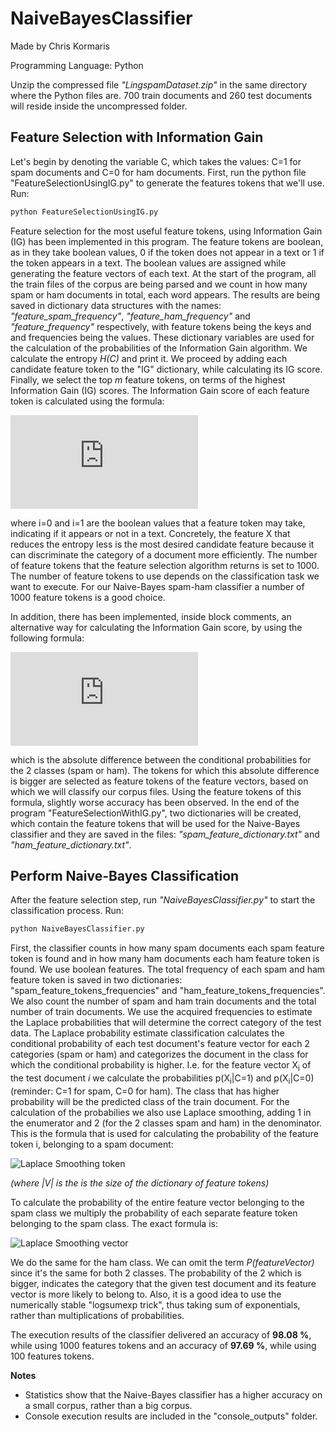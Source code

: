 # NaiveBayesClassifier

Made by Chris Kormaris

Programming Language: Python


Unzip the compressed file *"LingspamDataset.zip"* in the same directory where the Python files are. 700 train documents and 260 test documents will reside inside the uncompressed folder.

## Feature Selection with Information Gain

Let's begin by denoting the variable C, which takes the values: C=1 for spam documents and C=0 for ham documents.
First, run the python file "FeatureSelectionUsingIG.py" to generate the features tokens that we'll use. Run:
```python
python FeatureSelectionUsingIG.py
```
Feature selection for the most useful feature tokens, using Information Gain (IG) has been implemented in this program. The feature tokens are boolean, as in they take boolean values, 0 if the token does not appear in a text or 1 if the token appears in a text. The boolean values are assigned while generating the feature vectors of each text. At the start of the program, all the train files of the corpus are being parsed and we count in how many spam or ham documents in total, each word appears. The results are being saved in dictionary data structures with the names: *"feature_spam_frequency"*, *"feature_ham_frequency"* and *"feature_frequency"* respectively, with feature tokens being the keys and and frequencies being the values. These dictionary variables are used for the calculation of the probabilities of the Information Gain algorithm. We calculate the entropy *H(C)* and print it. We proceed by adding each candidate feature token to the "IG" dictionary, while calculating its IG score. Finally, we select the top *m* feature tokens, on terms of the highest Information Gain (IG) scores. The Information Gain score of each feature token is calculated using the formula:

![Information Gain](http://latex.codecogs.com/gif.latex?IG%28X%20%2C%20C%29%20%3D%20IG%20%28C%20%2C%20X%29%20%3D%20H%28C%29%20-%20%5Csum_%7Bi%3D0%7D%5E%7B1%7D%20%7BP%20%28X%3Di%29%20%5Ccdot%20H%20%28C%7CX%3Di%29%7D)

where i=0 and i=1 are the boolean values that a feature token may take, indicating if it appears or not in a text.
Concretely, the feature X that reduces the entropy less is the most desired candidate feature because it can discriminate the category of a document more efficiently. The number of feature tokens that the feature selection algorithm returns is set to 1000. The number of feature tokens to use depends on the classification task we want to execute. For our Naive-Bayes spam-ham classifier a number of 1000 feature tokens is a good choice.

In addition, there has been implemented, inside block comments, an alternative way for calculating the Information Gain score, by using the following formula:

![Information Gain alterative](http://latex.codecogs.com/gif.latex?IG%28X%2C%20C%29_%7Balt%7D%20%3D%20IG%28C%2C%20X%29_%7Balt%7D%20%3D%20%7CP%28X%3D1%7CC%3D0%29%20-%20P%20%28X%3D1%7CC%3D1%29%7C)

which is the absolute difference between the conditional probabilities for the 2 classes (spam or ham). The tokens for which this absolute difference is bigger are selected as feature tokens of the feature vectors, based on which we will classify our corpus files. Using the feature tokens of this formula, slightly worse accuracy has been observed. In the end of the program "FeatureSelectionWithIG.py", two dictionaries will be created, which contain the feature tokens that will be used for the Naive-Bayes classifier and they are saved in the files: *"spam_feature_dictionary.txt"* and *"ham_feature_dictionary.txt"*.

## Perform Naive-Bayes Classification

After the feature selection step, run *"NaiveBayesClassifier.py"* to start the classification process. Run:
```python
python NaiveBayesClassifier.py
```
First, the classifier counts in how many spam documents each spam feature token is found and in how many ham documents each ham feature token is found. We use boolean features. The total frequency of each spam and ham feature token is saved in two dictionaries: "spam_feature_tokens_frequencies" and "ham_feature_tokens_frequencies". We also count the number of spam and ham train documents and the total number of train documents. We use the acquired frequencies to estimate the Laplace probabilities that will determine the correct category of the test data. The Laplace probability estimate classification calculates the conditional probability of each test document's feature vector for each 2 categories (spam or ham) and categorizes the document in the class for which the conditional probability is higher. I.e. for the feature vector X<sub>i</sub> of the test document *i* we calculate the probabilities p(X<sub>i</sub>|C=1) and p(X<sub>i</sub>|C=0) (reminder: C=1 for spam, C=0 for ham). The class that has higher probability will be the predicted class of the train document. For the calculation of the probabilies we also use Laplace smoothing, adding 1 in the enumerator and 2 (for the 2 classes spam and ham) in the denominator. This is the formula that is used for calculating the probability of the feature token i, belonging to a spam document:

![Laplace Smoothing token](http://latex.codecogs.com/gif.latex?\frac{spamDocumentFrequencyOfToken[i]%20&plus;%201}%20{numberOfSpamDocuments%20&plus;%20numberOfFeatures}%20%3D%20\frac{spamDocumentFrequencyOfToken[i]%20&plus;%201}%20{numberOfSpamDocuments%20&plus;%20|V|})

*(where |V| is the is the size of the dictionary of feature tokens)*

To calculate the probability of the entire feature vector belonging to the spam class we multiply the probability of each separate feature token belonging to the spam class. The exact formula is:

![Laplace Smoothing vector](http://latex.codecogs.com/gif.latex?probOfFeatureVectorBelongingToSpam%20%3D%20\frac{P(C%3D1)}{P(featureVector)}%20\cdot%20\prod_i%20\frac{spamDocumentFrequencyOfToken[i]%20&plus;%201}%20{numberOfSpamDocuments%20&plus;%20|V|})

We do the same for the ham class. We can omit the term *P(featureVector)* since it's the same for both 2 classes. The probability of the 2 which is bigger, indicates the category that the given test document and its feature vector is more likely to belong to. Also, it is a good idea to use the numerically stable "logsumexp trick", thus taking sum of exponentials, rather than multiplications of probabilities.


The execution results of the classifier delivered an accuracy of **98.08 %**, while using 1000 features tokens and an accuracy of **97.69 %**, while using 100 features tokens.

**Notes**

* Statistics show that the Naive-Bayes classifier has a higher accuracy on a small corpus, rather than a big corpus.
* Console execution results are included in the "console_outputs" folder.

